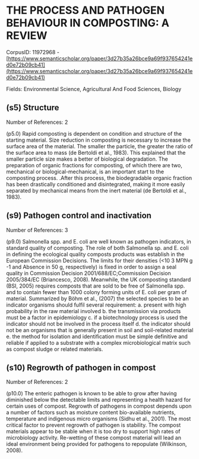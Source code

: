 # THE PROCESS AND PATHOGEN BEHAVIOUR IN COMPOSTING: A REVIEW

CorpusID: 11972968 - [https://www.semanticscholar.org/paper/3d27b35a26bce9a69f937654241ed0e72b09cb41](https://www.semanticscholar.org/paper/3d27b35a26bce9a69f937654241ed0e72b09cb41)

Fields: Environmental Science, Agricultural And Food Sciences, Biology

## (s5) Structure
Number of References: 2

(p5.0) Rapid composting is dependent on condition and structure of the starting material. Size reduction in composting is necessary to increase the surface area of the material. The smaller the particle, the greater the ratio of the surface area to mass (de Bertoldi et al., 1983). This explained that the smaller particle size makes a better of biological degradation. The preparation of organic fractions for composting, of which there are two, mechanical or biological-mechanical, is an important start to the composting process. .After this process, the biodegradable organic fraction has been drastically conditioned and disintegrated, making it more easily separated by mechanical means from the inert material (de Bertoldi et al., 1983).
## (s9) Pathogen control and inactivation
Number of References: 3

(p9.0) Salmonella spp. and E. coli are well known as pathogen indicators, in standard quality of composting. The role of both Salmonella sp. and E. coli in defining the ecological quality composts products was establish in the European Commission Decisions. The limits for their densities (<10 3 MPN g -1 and Absence in 50 g, respectively) is fixed in order to assign a seal quality in Commission Decision 2001/688/EC;Commission Decision 2005/384/EC (Briancesco, 2008). Meanwhile, the UK composting standard (BSI, 2005) requires composts that are sold to be free of Salmonella spp. and to contain fewer than 1000 colony forming units of E. coli per gram of material. Summarized by Böhm et al., (2007) the selected species to be an indicator organisms should fulfil several requirement: a. present with high probability in the raw material involved b. the transmission via products must be a factor in epidemiology c. if a biotechnology process is used the indicator should not be involved in the process itself d. the indicator should not be an organisms that is generally present in soil and soil-related material e. the method for isolation and identification must be simple definitive and reliable if applied to a substrate with a complex microbiological matrix such as compost sludge or related materials.
## (s10) Regrowth of pathogen in compost
Number of References: 2

(p10.0) The enteric pathogen is known to be able to grow after having diminished below the detectable limits and representing a health hazard for certain uses of compost. Regrowth of pathogens in compost depends upon a number of factors such as moisture content bio-available nutrients, temperature and indigenous micro organisms (Sidhu et al., 2001). The most critical factor to prevent regrowth of pathogen is stability. The compost materials appear to be stable when it is too dry to support high rates of microbiology activity. Re-wetting of these compost material will lead an ideal environment being provided for pathogens to repopulate (Wilkinson, 2008).
